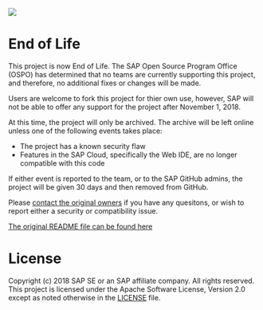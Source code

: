 ![](https://img.shields.io/badge/STATUS-END%20OF%20LIFE-red.svg?longCache=true&style=flat)

# End of Life
This project is now End of Life.  The SAP Open Source Program Office (OSPO) has determined that no teams are currently supporting this project, and therefore, no additional fixes or changes will be made.

Users are welcome to fork this project for thier own use, however, SAP will not be able to offer any support for the project after November 1, 2018.  

At this time, the project will only be archived.  The archive will be left online unless one of the following events takes place:

- The project has a known security flaw
- Features in the SAP Cloud, specifically the Web IDE, are no longer compatible with this code

If either event is reported to the team, or to the SAP GitHub admins, the project will be given 30 days and then removed from GitHub.

Please [contact the original owners](mailto:DL_578DEAA97BCF843F1D00002D@exchange.sap.corp?subject=This%20is%20about%20https://github.com/SAP/cloud-samples-itelo) if you have any quesitons, or wish to report either a security or compatibility issue.

[The original README file can be found here](old-readme.md)


# License

Copyright (c) 2018 SAP SE or an SAP affiliate company. All rights reserved.
This project is licensed under the Apache Software License, Version 2.0 except as noted otherwise in the [LICENSE](LICENSE) file.
